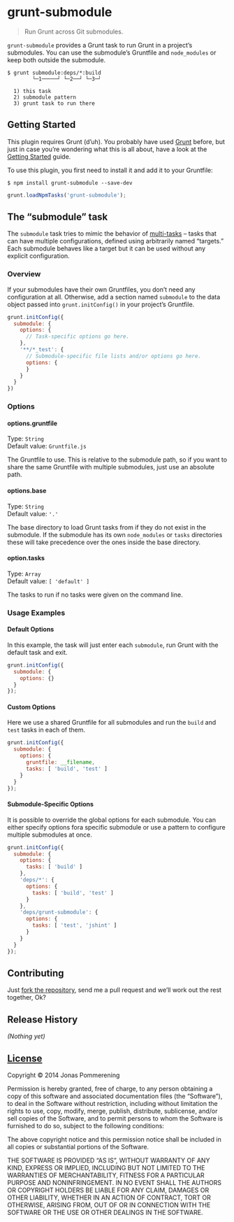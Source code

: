 # grunt-submodule

> Run Grunt across Git submodules.

`grunt-submodule` provides a Grunt task to run Grunt in a project’s
submodules. You can use the submodule’s Gruntfile and `node_modules` or keep
both outside the submodule.

```console
$ grunt submodule:deps/*:build
        └─1─────┘ └─2──┘ └─3─┘

  1) this task
  2) submodule pattern
  3) grunt task to run there
```


## Getting Started

This plugin requires Grunt (d’uh). You probably have used [Grunt][] before,
but just in case you’re wondering what this is all about, have a look at the
[Getting Started][] guide.

To use this plugin, you first need to install it and add it to your Gruntfile:

```console
$ npm install grunt-submodule --save-dev
```

```js
grunt.loadNpmTasks('grunt-submodule');
```

## The “submodule” task

The `submodule` task tries to mimic the behavior of [multi-tasks][] – tasks
that can have multiple configurations, defined using arbitrarily named
“targets.” Each submodule behaves like a target but it can be used without any
explicit configuration.

### Overview

If your submodules have their own Gruntfiles, you don’t need any configuration
at all. Otherwise, add a section named `submodule` to the data object passed
into `grunt.initConfig()` in your project’s Gruntfile.

```js
grunt.initConfig({
  submodule: {
    options: {
      // Task-specific options go here.
    },
    '**/*_test': {
      // Submodule-specific file lists and/or options go here.
      options: {
      }
    }
  }
})
```

### Options

#### options.gruntfile
Type: `String`  
Default value: `Gruntfile.js`

The Gruntfile to use. This is relative to the submodule path, so if you want
to share the same Gruntfile with multiple submodules, just use an absolute
path.

#### options.base
Type: `String`  
Default value: `'.'`

The base directory to load Grunt tasks from if they do not exist in the
submodule. If the submodule has its own `node_modules` or `tasks` directories
these will take precedence over the ones inside the base directory.

#### option.tasks
Type: `Array`  
Default value: `[ 'default' ]`

The tasks to run if no tasks were given on the command line.

### Usage Examples

#### Default Options
In this example, the task will just enter each `submodule`, run Grunt with the
default task and exit.

```js
grunt.initConfig({
  submodule: {
    options: {}
  }
});
```

#### Custom Options
Here we use a shared Gruntfile for all submodules and run the `build` and `test`
tasks in each of them.

```js
grunt.initConfig({
  submodule: {
    options: {
      gruntfile: __filename,
      tasks: [ 'build', 'test' ]
    }
  }
});
```

#### Submodule-Specific Options
It is possible to override the global options for each submodule. You can
either specify options fora specific submodule or use a pattern to configure
multiple submodules at once.

```js
grunt.initConfig({
  submodule: {
    options: {
      tasks: [ 'build' ]
    },
    'deps/*': {
      options: {
        tasks: [ 'build', 'test' ]
      }
    },
    'deps/grunt-submodule': {
      options: {
        tasks: [ 'test', 'jshint' ]
      }
    }
  }
});
```

[Grunt]: http://gruntjs.com "Grunt – The JavaScript Task Runner"
[Getting Started]: http://gruntjs.com "Grunt – Getting Started"
[Multi-Tasks]: http://gruntjs.com/configuring-tasks#task-configuration-and-targets

## Contributing

Just [fork the repository](https://github.com/jpommerening/grunt-submodule.git),
send me a pull request and we’ll work out the rest together, Ok?

## Release History
_(Nothing yet)_

## [License](LICENSE-MIT)

Copyright © 2014 Jonas Pommerening

Permission is hereby granted, free of charge, to any person obtaining a copy of
this software and associated documentation files (the “Software”), to deal in
the Software without restriction, including without limitation the rights to
use, copy, modify, merge, publish, distribute, sublicense, and/or sell copies of
the Software, and to permit persons to whom the Software is furnished to do so,
subject to the following conditions:

The above copyright notice and this permission notice shall be included in all
copies or substantial portions of the Software.

THE SOFTWARE IS PROVIDED “AS IS”, WITHOUT WARRANTY OF ANY KIND, EXPRESS OR
IMPLIED, INCLUDING BUT NOT LIMITED TO THE WARRANTIES OF MERCHANTABILITY, FITNESS
FOR A PARTICULAR PURPOSE AND NONINFRINGEMENT. IN NO EVENT SHALL THE AUTHORS OR
COPYRIGHT HOLDERS BE LIABLE FOR ANY CLAIM, DAMAGES OR OTHER LIABILITY, WHETHER
IN AN ACTION OF CONTRACT, TORT OR OTHERWISE, ARISING FROM, OUT OF OR IN
CONNECTION WITH THE SOFTWARE OR THE USE OR OTHER DEALINGS IN THE SOFTWARE.
